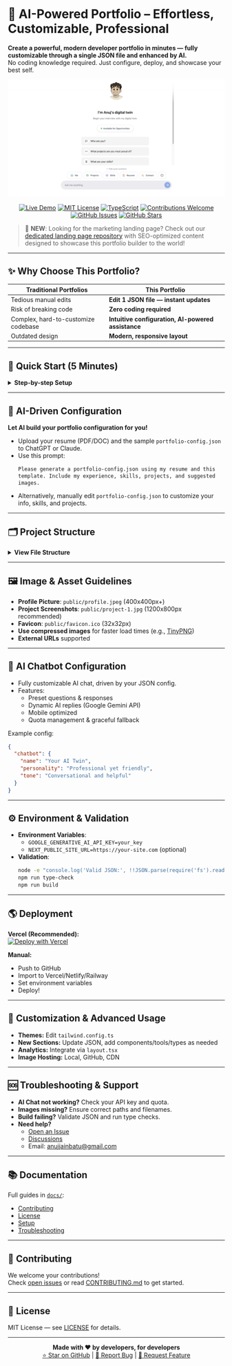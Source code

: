 # 🚀 AI-Powered Portfolio – Effortless, Customizable, Professional

**Create a powerful, modern developer portfolio in minutes — fully customizable through a single JSON file and enhanced by AI.**  
No coding knowledge required. Just configure, deploy, and showcase your best self.

![Portfolio Preview](https://raw.githubusercontent.com/anujjainbatu/ai-portfolio-system-landing-page/refs/heads/main/assets/portfolio.png)

<p align="center">
  <a href="https://portfolio.anujjainbatu.tech/"><img src="https://img.shields.io/badge/Demo-Live%20Site-brightgreen" alt="Live Demo"></a>
  <a href="docs/LICENSE"><img src="https://img.shields.io/badge/License-MIT-blue.svg" alt="MIT License"></a>
  <a href="https://www.typescriptlang.org/"><img src="https://img.shields.io/badge/TypeScript-100%25-blue" alt="TypeScript"></a>
  <a href="docs/CONTRIBUTING.md"><img src="https://img.shields.io/badge/Contributions-Welcome-brightgreen.svg" alt="Contributions Welcome"></a>
  <a href="https://github.com/anujjainbatu/portfolio/issues"><img src="https://img.shields.io/github/issues/anujjainbatu/portfolio" alt="GitHub Issues"></a>
  <a href="https://github.com/anujjainbatu/portfolio/stargazers"><img src="https://img.shields.io/github/stars/anujjainbatu/portfolio" alt="GitHub Stars"></a>
</p>

> 🌟 **NEW**: Looking for the marketing landing page? Check out our [dedicated landing page repository](https://github.com/anujjainbatu/portfolio-builder-landing) with SEO-optimized content designed to showcase this portfolio builder to the world!

---

## ✨ Why Choose This Portfolio?

| Traditional Portfolios              | **This Portfolio**                                   |
|-------------------------------------|-----------------------------------------------------|
| Tedious manual edits                | **Edit 1 JSON file — instant updates**              |
| Risk of breaking code               | **Zero coding required**                            |
| Complex, hard-to-customize codebase | **Intuitive configuration, AI-powered assistance**  |
| Outdated design                     | **Modern, responsive layout**                       |

---

## 🚦 Quick Start (5 Minutes)

<details>
<summary><strong>Step-by-step Setup</strong></summary>

1. **Fork & Clone**
    ```bash
    git clone https://github.com/your-username/portfolio.git
    cd portfolio
    ```

2. **Install Dependencies**
    ```bash
    npm install
    # or
    pnpm install
    # or
    yarn install
    ```

3. **Get a Google Gemini API Key**
    - Visit [Google AI Studio](https://aistudio.google.com/)
    - Sign in, create an API key, and copy it.

4. **Configure Environment**
    - Copy `.env.example` to `.env.local`
    - Add your API key:
      ```
      GOOGLE_GENERATIVE_AI_API_KEY=your_google_ai_api_key_here
      ```

5. **Edit Your Info**
    - Fill `portfolio-config.json` with your information (see below).

6. **Add Images**
    - Replace images in `/public/` as needed (profile, projects, etc).

7. **Run Locally**
    ```bash
    npm run dev
    ```
    - Visit [http://localhost:3000](http://localhost:3000)

8. **Deploy**
    ```bash
    npm run build
    ```
    - Deploy to Vercel, Netlify, or any platform.

</details>

---

## 🤖 AI-Driven Configuration

**Let AI build your portfolio configuration for you!**

- Upload your resume (PDF/DOC) and the sample `portfolio-config.json` to ChatGPT or Claude.
- Use this prompt:
    ```
    Please generate a portfolio-config.json using my resume and this template. Include my experience, skills, projects, and suggested images.
    ```
- Alternatively, manually edit `portfolio-config.json` to customize your info, skills, and projects.

---

## 🗂️ Project Structure

<details>
<summary><strong>View File Structure</strong></summary>

```
portfolio/
├── portfolio-config.json   # Main configuration
├── public/                # Images & assets
├── src/                   # Source code
│   ├── app/               # Next.js app structure
│   ├── components/        # UI Components
│   ├── lib/               # Config loaders & utilities
│   ├── types/             # TypeScript types
│   └── hooks/             # React hooks
├── docs/                  # Documentation
├── assets/                # Documentation assets
├── package.json           # Project metadata
└── ...
```
</details>

---

## 🖼️ Image & Asset Guidelines

- **Profile Picture**: `public/profile.jpeg` (400x400px+)
- **Project Screenshots**: `public/project-1.jpg` (1200x800px recommended)
- **Favicon**: `public/favicon.ico` (32x32px)
- **Use compressed images** for faster load times (e.g., [TinyPNG](https://tinypng.com/))
- **External URLs** supported

---

## 🧠 AI Chatbot Configuration

- Fully customizable AI chat, driven by your JSON config.
- Features:
  - Preset questions & responses
  - Dynamic AI replies (Google Gemini API)
  - Mobile optimized
  - Quota management & graceful fallback

Example config:
```json
{
  "chatbot": {
    "name": "Your AI Twin",
    "personality": "Professional yet friendly",
    "tone": "Conversational and helpful"
  }
}
```

---

## ⚙️ Environment & Validation

- **Environment Variables**:  
  - `GOOGLE_GENERATIVE_AI_API_KEY=your_key`
  - `NEXT_PUBLIC_SITE_URL=https://your-site.com` (optional)
- **Validation**:
    ```bash
    node -e "console.log('Valid JSON:', !!JSON.parse(require('fs').readFileSync('portfolio-config.json')))"
    npm run type-check
    npm run build
    ```

---

## 🌎 Deployment

**Vercel (Recommended):**  
[![Deploy with Vercel](https://vercel.com/button)](https://vercel.com/new/clone?repository-url=https%3A%2F%2Fgithub.com%2Fanujjainbatu%2Fportfolio)

**Manual:**
- Push to GitHub
- Import to Vercel/Netlify/Railway
- Set environment variables
- Deploy!

---

## 🎨 Customization & Advanced Usage

- **Themes:** Edit `tailwind.config.ts`
- **New Sections:** Update JSON, add components/tools/types as needed
- **Analytics:** Integrate via `layout.tsx`
- **Image Hosting:** Local, GitHub, CDN

---

## 🆘 Troubleshooting & Support

- **AI Chat not working?** Check your API key and quota.
- **Images missing?** Ensure correct paths and filenames.
- **Build failing?** Validate JSON and run type checks.
- **Need help?**
  - [Open an Issue](https://github.com/anujjainbatu/portfolio/issues)
  - [Discussions](https://github.com/anujjainbatu/portfolio/discussions)
  - Email: anujjainbatu@gmail.com

---

## 📚 Documentation

Full guides in [`docs/`](docs/):

- [Contributing](docs/CONTRIBUTING.md)
- [License](docs/LICENSE)
- [Setup](#-quick-start-5-minutes)
- [Troubleshooting](#-troubleshooting--support)

---

## 🤝 Contributing

We welcome your contributions!  
Check [open issues](https://github.com/anujjainbatu/portfolio/issues) or read [CONTRIBUTING.md](docs/CONTRIBUTING.md) to get started.

---

## 📄 License

MIT License — see [LICENSE](docs/LICENSE) for details.

---

<p align="center">
  <b>Made with ❤️ by developers, for developers</b><br>
  <a href="https://github.com/anujjainbatu/portfolio">⭐ Star on GitHub</a> | <a href="https://github.com/anujjainbatu/portfolio/issues">🐛 Report Bug</a> | <a href="https://github.com/anujjainbatu/portfolio/discussions">💬 Request Feature</a>
</p>
